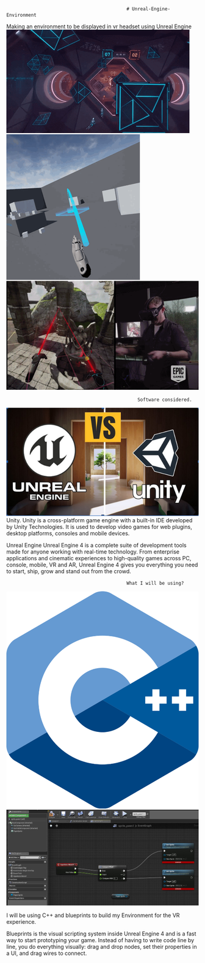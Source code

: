                                                 # Unreal-Engine-Environment
Making an environment to be displayed in vr headset using Unreal Engine
![](VRimages/giphy.gif)
![](VRimages/VRTemplate01.gif)
![](VRimages/source.gif)

                                                    Software considered.


![](VRimages/sfdsdfss.PNG)
Unity.
Unity is a cross-platform game engine with a built-in IDE developed by Unity Technologies. It is used to develop video games for web plugins, desktop platforms, consoles and mobile devices.

Unreal Engine
Unreal Engine 4 is a complete suite of development tools made for anyone working with real-time technology. From enterprise applications and cinematic experiences to high-quality games across PC, console, mobile, VR and AR, Unreal Engine 4 gives you everything you need to start, ship, grow and stand out from the crowd.

                                                What I will be using?
                                                
![](VRimages/1200px-ISO_C++_Logo.svg.png)
![](VRimages/image_31202.jpg)
  
I will be using C++ and blueprints to build my Environment for the VR experience.
  
Blueprints is the visual scripting system inside Unreal Engine 4 and is a fast way to start prototyping your game. Instead of having to write code line by line, you do everything visually: drag and drop nodes, set their properties in a UI, and drag wires to connect.


